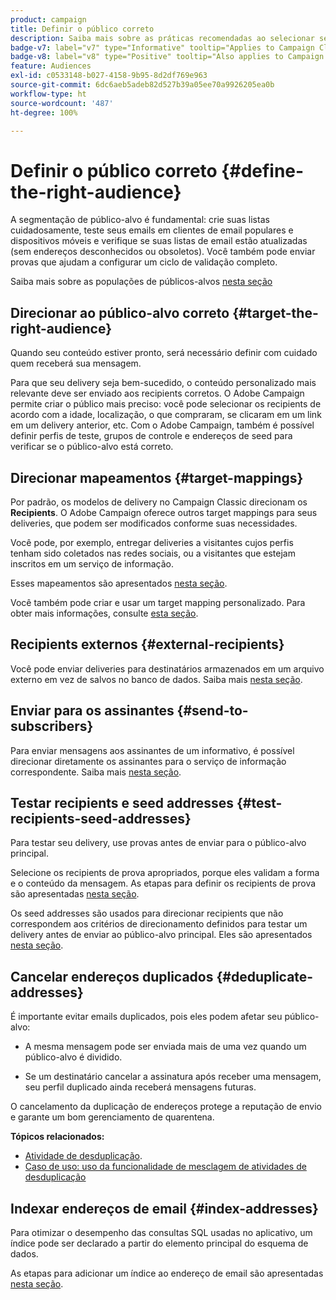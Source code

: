 ```yaml
---
product: campaign
title: Definir o público correto
description: Saiba mais sobre as práticas recomendadas ao selecionar seu público
badge-v7: label="v7" type="Informative" tooltip="Applies to Campaign Classic v7"
badge-v8: label="v8" type="Positive" tooltip="Also applies to Campaign v8"
feature: Audiences
exl-id: c0533148-b027-4158-9b95-8d2df769e963
source-git-commit: 6dc6aeb5adeb82d527b39a05ee70a9926205ea0b
workflow-type: ht
source-wordcount: '487'
ht-degree: 100%

---
```


# Definir o público correto {#define-the-right-audience}



A segmentação de público-alvo é fundamental: crie suas listas cuidadosamente, teste seus emails em clientes de email populares e dispositivos móveis e verifique se suas listas de email estão atualizadas (sem endereços desconhecidos ou obsoletos). Você também pode enviar provas que ajudam a configurar um ciclo de validação completo.

Saiba mais sobre as populações de públicos-alvos [nesta seção](steps-defining-the-target-population.md)

## Direcionar ao público-alvo correto {#target-the-right-audience}

Quando seu conteúdo estiver pronto, será necessário definir com cuidado quem receberá sua mensagem.

Para que seu delivery seja bem-sucedido, o conteúdo personalizado mais relevante deve ser enviado aos recipients corretos. O Adobe Campaign permite criar o público mais preciso: você pode selecionar os recipients de acordo com a idade, localização, o que compraram, se clicaram em um link em um delivery anterior, etc. Com o Adobe Campaign, também é possível definir perfis de teste, grupos de controle e endereços de seed para verificar se o público-alvo está correto.

## Direcionar mapeamentos {#target-mappings}

Por padrão, os modelos de delivery no Campaign Classic direcionam os **Recipients**. O Adobe Campaign oferece outros target mappings para seus deliveries, que podem ser modificados conforme suas necessidades.

Você pode, por exemplo, entregar deliveries a visitantes cujos perfis tenham sido coletados nas redes sociais, ou a visitantes que estejam inscritos em um serviço de informação.

Esses mapeamentos são apresentados [nesta seção](selecting-a-target-mapping.md).

Você também pode criar e usar um target mapping personalizado. Para obter mais informações, consulte [esta seção](../../configuration/using/target-mapping.md).

## Recipients externos {#external-recipients}

Você pode enviar deliveries para destinatários armazenados em um arquivo externo em vez de salvos no banco de dados. Saiba mais [nesta seção](steps-defining-the-target-population.md#selecting-external-recipients).

## Enviar para os assinantes {#send-to-subscribers}

Para enviar mensagens aos assinantes de um informativo, é possível direcionar diretamente os assinantes para o serviço de informação correspondente. Saiba mais [nesta seção](managing-subscriptions.md#delivering-to-the-subscribers-of-a-service).


## Testar recipients e seed addresses {#test-recipients-seed-addresses}

Para testar seu delivery, use provas antes de enviar para o público-alvo principal.

Selecione os recipients de prova apropriados, porque eles validam a forma e o conteúdo da mensagem. As etapas para definir os recipients de prova são apresentadas [nesta seção](steps-defining-the-target-population.md#selecting-the-proof-target).

Os seed addresses são usados para direcionar recipients que não correspondem aos critérios de direcionamento definidos para testar um delivery antes de enviar ao público-alvo principal. Eles são apresentados [nesta seção](about-seed-addresses.md).

## Cancelar endereços duplicados {#deduplicate-addresses}

É importante evitar emails duplicados, pois eles podem afetar seu público-alvo:

* A mesma mensagem pode ser enviada mais de uma vez quando um público-alvo é dividido.

* Se um destinatário cancelar a assinatura após receber uma mensagem, seu perfil duplicado ainda receberá mensagens futuras.

O cancelamento da duplicação de endereços protege a reputação de envio e garante um bom gerenciamento de quarentena.

**Tópicos relacionados:**

* [Atividade de desduplicação](../../workflow/using/deduplication.md).
* [Caso de uso: uso da funcionalidade de mesclagem de atividades de desduplicação](../../workflow/using/deduplication-merge.md)

## Indexar endereços de email {#index-addresses}

Para otimizar o desempenho das consultas SQL usadas no aplicativo, um índice pode ser declarado a partir do elemento principal do esquema de dados.

As etapas para adicionar um índice ao endereço de email são apresentadas [nesta seção](../../configuration/using/database-mapping.md#indexed-fields).
